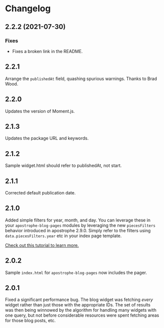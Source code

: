 # Changelog

## 2.2.2 (2021-07-30)

### Fixes

- Fixes a broken link in the README.

## 2.2.1

Arrange the `publishedAt` field, quashing spurious warnings. Thanks to Brad Wood.

## 2.2.0

Updates the version of Moment.js.

## 2.1.3

Updates the package URL and keywords.

## 2.1.2

Sample widget.html should refer to publishedAt, not start.

## 2.1.1

Corrected default publication date.

## 2.1.0

Added simple filters for year, month, and day. You can leverage these in your `apostrophe-blog-pages` modules by leveraging the new `piecesFilters` behavior introduced in apostrophe 2.9.0. Simply refer to the filters using `data.piecesFilters.year` etc in your index page template.

[Check out this tutorial to learn more.](http://apostrophecms.org/docs/tutorials/intermediate/cursors.html#creating-filter-u-i-with-code-apostrophe-pieces-pages-code)

## 2.0.2

Sample `index.html` for `apostrophe-blog-pages` now includes the pager.

## 2.0.1

Fixed a significant performance bug. The blog widget was fetching *every* widget rather than just those with the appropriate IDs. The set of results was then being winnowed by the algorithm for handling many widgets with one query, but not before considerable resources were spent fetching areas for those blog posts, etc.
